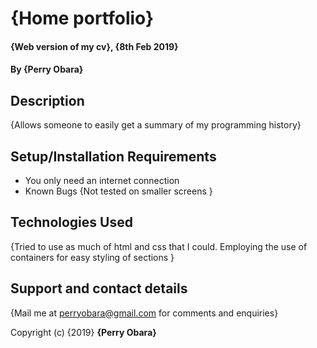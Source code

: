 # {Home portfolio}
#### {Web version of my cv}, {8th Feb 2019}
#### By **{Perry Obara}**
## Description
{Allows someone to easily get a summary of my programming history}
## Setup/Installation Requirements
* You only need an internet connection
* Known Bugs
{Not tested on smaller screens }
## Technologies Used
{Tried to use as much of html and css that I could. Employing the use of containers for easy styling of sections }
## Support and contact details
{Mail me at perryobara@gmail.com for comments and enquiries}

Copyright (c) {2019} **{Perry Obara}**
